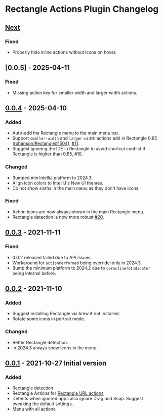 <!-- Keep a Changelog guide -> https://keepachangelog.com -->

# Rectangle Actions Plugin Changelog

## [Next]

### Fixed

- Properly hide inline actions without icons on hover.

## [0.0.5] - 2025-04-11

### Fixed

- Missing action key for smaller width and larger width actions.

## [0.0.4] - 2025-04-10
  
### Added

- Auto-add the Rectangle menu to the main menu bar.
- Support `smaller-width` and `larger-width` actions add in Rectangle 0.85 ([rxhanson/Rectangle#1504](https://github.com/rxhanson/Rectangle/pull/1504)), [#11](https://github.com/bric3/rectangle-intellij-plugin/issue/11).
- Suggest ignoring the IDE in Rectangle to avoid shortcut conflict if Rectangle is higher than 0.85, [#10](https://github.com/bric3/rectangle-intellij-plugin/issue/10). 

### Changed

- Bumped min IntelliJ platform to 2024.3.
- Align icon colors to IntelliJ's New UI themes.
- Do not show sixths in the main menu as they don't have icons.

### Fixed

- Action icons are now always shown in the main Rectangle menu.
- Rectangle detection is now more robust [#20](https://github.com/bric3/rectangle-intellij-plugin/issue/20).

## [0.0.3] - 2021-11-11

### Fixed

- 0.0.2 released failed due to API issues.
- Workaround for `actionPerformed` being override-only in 2024.3.
- Bump the minimum platform to 2024.2 due to `coroutineToIndicator` being internal before.

## [0.0.2] - 2021-11-10

### Added

- Suggest installing Rectangle via brew if not installed.
- Rotate some icons in portrait mode.

### Changed

- Better Rectangle detection.
- in 2024.3 always show icons in the menu.

## [0.0.1] - 2021-10-27 Initial version

### Added

- Rectangle detection
- Rectangle Actions for [Rectangle URL actions](https://github.com/rxhanson/Rectangle?tab=readme-ov-file#execute-an-action-by-url)
- Detects when ignored apps also ignore Drag and Snap. Suggest tweaking the default settings.
- Menu with all actions

[Next]: https://github.com/bric3/rectangle-intellij-plugin/compare/v0.0.4...HEAD
[0.0.4]: https://github.com/bric3/rectangle-intellij-plugin/compare/v0.0.3...v0.0.4
[0.0.3]: https://github.com/bric3/rectangle-intellij-plugin/compare/v0.0.2...v0.0.3
[0.0.2]: https://github.com/bric3/rectangle-intellij-plugin/compare/v0.0.1...v0.0.2
[0.0.1]: https://github.com/bric3/rectangle-intellij-plugin/commits/v0.0.1